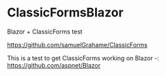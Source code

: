 # ClassicFormsBlazor

Blazor + ClassicForms test

https://github.com/samuelGrahame/ClassicForms

This is a test to get ClassicForms working on Blazor -: https://github.com/aspnet/Blazor
